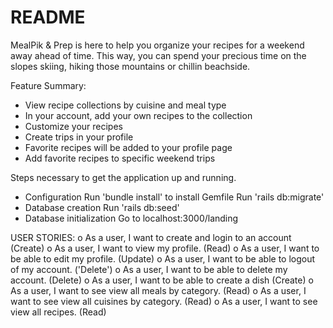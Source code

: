 # README

MealPik & Prep is here to help you organize your recipes 
for a weekend away ahead of time.  This way, you can spend your
precious time on the slopes skiing, hiking those mountains 
or chillin beachside. 


Feature Summary:

- View recipe collections by cuisine and meal type
- In your account, add your own recipes to the collection 
- Customize your recipes
- Create trips in your profile 
- Favorite recipes will be added to your profile page
- Add favorite recipes to specific weekend trips 


Steps necessary to get the application up and running.

* Configuration
    Run 'bundle install' to install Gemfile
    Run 'rails db:migrate'
* Database creation
    Run 'rails db:seed'
* Database initialization 
    Go to localhost:3000/landing


USER STORIES:
o	As a user, I want to create and login to an account (Create)
o	As a user, I want to view my profile. (Read)
o	As a user, I want to be able to edit my profile. (Update)
o	As a user, I want to be able to logout of my account. ('Delete')
o	As a user, I want to be able to delete my account. (Delete)
o	As a user, I want to be able to create a dish (Create)
o	As a user, I want to see view all meals by category.  (Read)
o	As a user, I want to see view all cuisines by category.  (Read)
o	As a user, I want to see view all recipes.  (Read)

